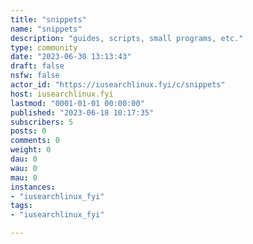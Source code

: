 ```yaml
---
title: "snippets" 
name: "snippets"
description: "guides, scripts, small programs, etc."
type: community
date: "2023-06-30 13:13:43"
draft: false
nsfw: false
actor_id: "https://iusearchlinux.fyi/c/snippets"
host: iusearchlinux.fyi
lastmod: "0001-01-01 00:00:00"
published: "2023-06-18 10:17:35"
subscribers: 5
posts: 0
comments: 0
weight: 0
dau: 0
wau: 0
mau: 0
instances:
- "iusearchlinux_fyi"
tags: 
- "iusearchlinux_fyi"

---
```

